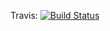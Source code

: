  
Travis:
[![Build Status](https://travis-ci.org/fbritez/desapp-unq-grupo-b-012018.svg?branch=master)](https://travis-ci.org/fbritez/desapp-unq-grupo-b-012018)
